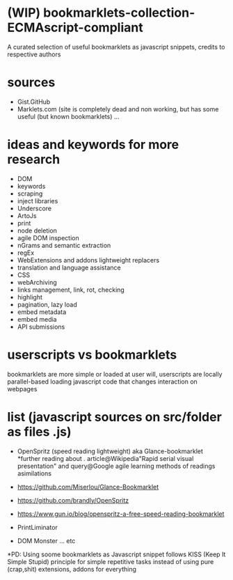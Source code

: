# (WIP) bookmarklets-collection-ECMAscript-compliant
A curated selection of useful bookmarklets as javascript snippets, credits to respective authors

# sources

- Gist.GitHub
- Marklets.com (site is completely dead and non working, but has some useful (but known bookmarklets)
...

# ideas and keywords for more research 

 - DOM 
 - keywords
 - scraping 
 - inject libraries
 - Underscore
 - ArtoJs
 - print
 - node deletion 
 - agile DOM inspection 
 - nGrams and semantic extraction 
 - regEx 
 - WebExtensions and addons lightweight replacers
 - translation and language assistance
 - CSS
 - webArchiving 
 - links management, link, rot, checking 
 - highlight
 - pagination, lazy load
 - embed metadata
 - embed media 
 - API submissions
  
# userscripts vs bookmarklets

bookmarklets are more simple or loaded at user will, userscripts are locally parallel-based loading javascript code that changes interaction on webpages


# list (javascript sources on src/folder as files .js)
- OpenSpritz (speed reading lightweight) aka Glance-bookmarklet
*further reading about
 . article@Wikipedia"Rapid serial visual presentation" and query@Google agile learning methods of readings asimilations

- https://github.com/Miserlou/Glance-Bookmarklet
- https://github.com/brandly/OpenSpritz
- https://www.gun.io/blog/openspritz-a-free-speed-reading-bookmarklet

- PrintLiminator

- DOM Monster
... etc

*PD: Using soome bookmarklets as Javascript snippet follows KISS (Keep It Simple Stupid) principle for simple repetitive tasks instead of using pure (crap,shit) extensions, addons for everything
